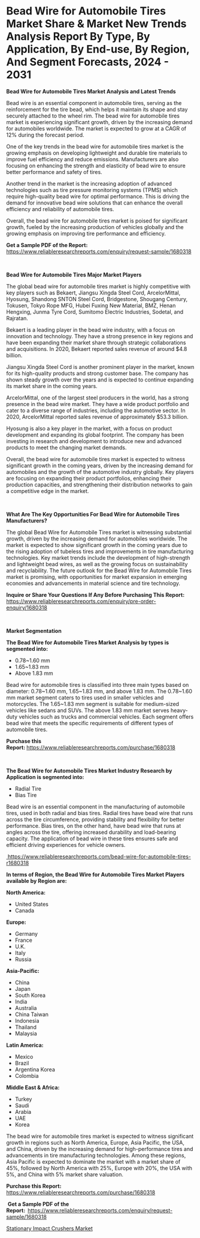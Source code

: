<p><h1>Bead Wire for Automobile Tires Market Share & Market New Trends Analysis Report By Type, By Application, By End-use, By Region, And Segment Forecasts, 2024 - 2031</h1></p><p><strong>Bead Wire for Automobile Tires Market Analysis and Latest Trends</strong></p>
<p><p>Bead wire is an essential component in automobile tires, serving as the reinforcement for the tire bead, which helps it maintain its shape and stay securely attached to the wheel rim. The bead wire for automobile tires market is experiencing significant growth, driven by the increasing demand for automobiles worldwide. The market is expected to grow at a CAGR of 12% during the forecast period.</p><p>One of the key trends in the bead wire for automobile tires market is the growing emphasis on developing lightweight and durable tire materials to improve fuel efficiency and reduce emissions. Manufacturers are also focusing on enhancing the strength and elasticity of bead wire to ensure better performance and safety of tires.</p><p>Another trend in the market is the increasing adoption of advanced technologies such as tire pressure monitoring systems (TPMS) which require high-quality bead wire for optimal performance. This is driving the demand for innovative bead wire solutions that can enhance the overall efficiency and reliability of automobile tires.</p><p>Overall, the bead wire for automobile tires market is poised for significant growth, fueled by the increasing production of vehicles globally and the growing emphasis on improving tire performance and efficiency.</p></p>
<p><strong>Get a Sample PDF of the Report:&nbsp;</strong> <a href="https://www.reliableresearchreports.com/enquiry/request-sample/1680318">https://www.reliableresearchreports.com/enquiry/request-sample/1680318</a></p>
<p>&nbsp;</p>
<p><strong>Bead Wire for Automobile Tires Major Market Players</strong></p>
<p><p>The global bead wire for automobile tires market is highly competitive with key players such as Bekaert, Jiangsu Xingda Steel Cord, ArcelorMittal, Hyosung, Shandong SNTON Steel Cord, Bridgestone, Shougang Century, Tokusen, Tokyo Rope MFG, Hubei Fuxing New Material, BMZ, Henan Hengxing, Junma Tyre Cord, Sumitomo Electric Industries, Sodetal, and Rajratan.</p><p>Bekaert is a leading player in the bead wire industry, with a focus on innovation and technology. They have a strong presence in key regions and have been expanding their market share through strategic collaborations and acquisitions. In 2020, Bekaert reported sales revenue of around $4.8 billion.</p><p>Jiangsu Xingda Steel Cord is another prominent player in the market, known for its high-quality products and strong customer base. The company has shown steady growth over the years and is expected to continue expanding its market share in the coming years.</p><p>ArcelorMittal, one of the largest steel producers in the world, has a strong presence in the bead wire market. They have a wide product portfolio and cater to a diverse range of industries, including the automotive sector. In 2020, ArcelorMittal reported sales revenue of approximately $53.3 billion.</p><p>Hyosung is also a key player in the market, with a focus on product development and expanding its global footprint. The company has been investing in research and development to introduce new and advanced products to meet the changing market demands.</p><p>Overall, the bead wire for automobile tires market is expected to witness significant growth in the coming years, driven by the increasing demand for automobiles and the growth of the automotive industry globally. Key players are focusing on expanding their product portfolios, enhancing their production capacities, and strengthening their distribution networks to gain a competitive edge in the market.</p></p>
<p>&nbsp;</p>
<p><strong>What Are The Key Opportunities For Bead Wire for Automobile Tires Manufacturers?</strong></p>
<p><p>The global Bead Wire for Automobile Tires market is witnessing substantial growth, driven by the increasing demand for automobiles worldwide. The market is expected to show significant growth in the coming years due to the rising adoption of tubeless tires and improvements in tire manufacturing technologies. Key market trends include the development of high-strength and lightweight bead wires, as well as the growing focus on sustainability and recyclability. The future outlook for the Bead Wire for Automobile Tires market is promising, with opportunities for market expansion in emerging economies and advancements in material science and tire technology.</p></p>
<p><strong>Inquire or Share Your Questions If Any Before Purchasing This Report:</strong> <a href="https://www.reliableresearchreports.com/enquiry/pre-order-enquiry/1680318">https://www.reliableresearchreports.com/enquiry/pre-order-enquiry/1680318</a></p>
<p>&nbsp;</p>
<p><strong>Market Segmentation</strong></p>
<p><strong>The Bead Wire for Automobile Tires Market Analysis by types is segmented into:</strong></p>
<p><ul><li>0.78~1.60 mm</li><li>1.65~1.83 mm</li><li>Above 1.83 mm</li></ul></p>
<p><p>Bead wire for automobile tires is classified into three main types based on diameter: 0.78~1.60 mm, 1.65~1.83 mm, and above 1.83 mm. The 0.78~1.60 mm market segment caters to tires used in smaller vehicles and motorcycles. The 1.65~1.83 mm segment is suitable for medium-sized vehicles like sedans and SUVs. The above 1.83 mm market serves heavy-duty vehicles such as trucks and commercial vehicles. Each segment offers bead wire that meets the specific requirements of different types of automobile tires.</p></p>
<p><strong>Purchase this Report:&nbsp;</strong><a href="https://www.reliableresearchreports.com/purchase/1680318">https://www.reliableresearchreports.com/purchase/1680318</a></p>
<p>&nbsp;</p>
<p><strong>The Bead Wire for Automobile Tires Market Industry Research by Application is segmented into:</strong></p>
<p><ul><li>Radial Tire</li><li>Bias Tire</li></ul></p>
<p><p>Bead wire is an essential component in the manufacturing of automobile tires, used in both radial and bias tires. Radial tires have bead wire that runs across the tire circumference, providing stability and flexibility for better performance. Bias tires, on the other hand, have bead wire that runs at angles across the tire, offering increased durability and load-bearing capacity. The application of bead wire in these tires ensures safe and efficient driving experiences for vehicle owners.</p></p>
<p><a href="https://www.reliableresearchreports.com/bead-wire-for-automobile-tires-r1680318">&nbsp;https://www.reliableresearchreports.com/bead-wire-for-automobile-tires-r1680318</a></p>
<p><strong>In terms of Region, the Bead Wire for Automobile Tires Market Players available by Region are:</strong></p>
<p>
    <p> <strong> North America: </strong>
        <ul>
            <li>United States</li>
            <li>Canada</li>
        </ul>
        </p> 
    <p> <strong> Europe: </strong>
        <ul>
            <li>Germany</li>
            <li>France</li>
            <li>U.K.</li>
            <li>Italy</li>
            <li>Russia</li>
        </ul>
        </p> 
    <p> <strong> Asia-Pacific: </strong>
        <ul>
            <li>China</li>
            <li>Japan</li>
            <li>South Korea</li>
            <li>India</li>
            <li>Australia</li>
            <li>China Taiwan</li>
            <li>Indonesia</li>
            <li>Thailand</li>
            <li>Malaysia</li>
        </ul>
        </p> 
    <p> <strong> Latin America: </strong>
        <ul>
            <li>Mexico</li>
            <li>Brazil</li>
            <li>Argentina Korea</li>
            <li>Colombia</li>
        </ul>
        </p> 
    <p> <strong> Middle East & Africa: </strong>
        <ul>
            <li>Turkey</li>
            <li>Saudi</li>
            <li>Arabia</li>
            <li>UAE</li>
            <li>Korea</li>
        </ul>
    </p>
    </p>
<p><p>The bead wire for automobile tires market is expected to witness significant growth in regions such as North America, Europe, Asia Pacific, the USA, and China, driven by the increasing demand for high-performance tires and advancements in tire manufacturing technologies. Among these regions, Asia Pacific is expected to dominate the market with a market share of 45%, followed by North America with 25%, Europe with 20%, the USA with 5%, and China with 5% market share valuation.</p></p>
<p><strong>Purchase this Report: </strong><a href="https://www.reliableresearchreports.com/purchase/1680318">https://www.reliableresearchreports.com/purchase/1680318</a></p>
<p>&nbsp;<strong>Get a Sample PDF of the Report:&nbsp;&nbsp;</strong><a href="https://www.reliableresearchreports.com/enquiry/request-sample/1680318">https://www.reliableresearchreports.com/enquiry/request-sample/1680318</a></p>
<p><strong></strong></p>
<p><p><a href="https://github.com/vregtldg37/Market-Research-Report-List-1/blob/main/stationary-impact-crushers-market.md">Stationary Impact Crushers Market</a></p></p>